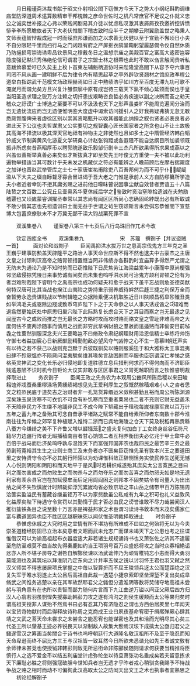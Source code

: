 <!-- { "loadSidebar": true } -->
　　月日籕谨斋沐裁书献于昭文仆射相公閤下窃惟方今天下之势大小纲纪斟酌调维庙堂防深道周术逺算数精审干邦槐棘之彦命世佐时之机凡常庶官不足议之仆就义忠公之诚奕世补报之心弗以荣贱闲剧易其介徒以忧虑私叹激其衷屑屑孜孜邀祈控诉愤悱拳拳所愿瞻依者天下大老伏惟閤下稽古致时应半千之期攀云附翼励盖世之略秉人文师表蕴智辩裁成冠一时而绥庶邦谦而加之以求善无厌健以至于宣勤不懈顷日小夫不自分限轻千里而扫行马之门闼趋宥府之严屏抠衣鸱堂鞠躬望履瑟僴令仪自然休质乃防挹损穹崇诲诱卑品钦景风之穆戴冬日之温想宗庙之美觌百官之富高大逺密岂容隐度强记黙识秀伟绝伦信可谓君子之宗盟士林之根蔕也此时不敢以刍言触闻贵听私意跋耸慕爱吁已久矣主上枚卜首柬左辅魁柄道协时来陛隆堂高閤下从容予夺六事百司罔不风从画一建明鲜不后为律令内有精思起草之亭外辟钦贤翘材之馆庶政凖程公道皁白指踪武干范模文场政理赫焉如日正中勲绩浩乎如川方至百度无滞九功可歌不淹嵗月而谐允矣方且兴复汴雒恢廓中原有成岂待三载天下孰不倾心延颈而俟也于皇当阳圣造求理之锐万方注赖之切扞患拔艰畴咨良哲必务疾速以副之决断而荅之勑天稽众之訏谟广士博选之至要不可以不汲汲也天下之形声虽娄旷不能周览遍闻分治而岂无遗忧流应而岂无遗便惟明鉴大度虚中诹索访问援引人之好我弗疑弗猜无怠无斁悉厥胷腹俾来者虚徐区别以崇其资略甄升以收其器能此纳揆之叙也贤者必表良者必进此天下公议也夫哲谋肃乂公实要切之规智囊心匠长国家者之所贪也山不让土故极其高海不择流以极其深天官地祗有神物主之非徒然也且如多士之中隋管经济韩白韬钤威文节制龚黄风化游夏文学研桑心计赵张钩距或各遐阻不能自达纲目所加裘领既振非所虑矣昔燕昭厚币以聘郭隗遂致乐毅邹衍剧辛三杰凡所欲果得所求果成燕以之兴盖似善斯举真善必来矣似才斯抜真才即至矣先王吁俊无方重使一夫不被以此功利遍物举措适当其可数计乎夫未发之机藏伏之符必有能辨之人瞻前顾后左摩右揣诹度之加详也晋赵武举管库之士七十家唐崔祐甫除吏八百吾邦何为而不可乎仆龊龊滥从下大夫之缀自眎聱牙寡合冒进谒于吾大老之门惟是承前人义方自防缪纂所学造夫小者近者幸防不拒其庸劣赐之进前他日曚昧瞽说因事尘献自效昔者贾谊五十八篇陆贽之文百数二公究丘旦壸奥系华夏休戚后学之鉴致时资治窒隙拾遗诚在夫勉励稽覈也又顷嵗蒙睿训擢丞奉常以其志尚有闻区区所尚心志确固纶綍既出必有所取诚不敢少惰其志也先祖遗训曰士而无益于世谓之茍生窃颂斯言未尝弭忘恭惟閤下宣慈博大包蓄庶僚肤末不才万冀无鄙干渎大钧战栗死罪不宣

　　双溪集巻八
　　谨案巻八第三十七页后八行乌珠旧作兀术今改














　　钦定四库全书
　　双溪集巻九　　　　　　　宋　苏籀　撰劄子【幷议盗贼一首】
　　面对论和战劄子
　　臣闻禹抑洪水拔万世之患高宗伐鬼方三年克之圣王巍乎建事防勲盖天辟隆平之路治人事天命世应斯不得不然也逮夫中古豪杰之主唐文皇之讨颉利汉高帝之赂冐顿措置惬当罔非伟绩亦各斟酌时宜庙算多得然严尤谓之无防未为通论乃是不知时势而已窃惟陛下日昃焦劳江海梁益累年小康而中原尚梗强邻坚敌侵掠凭陵日来事势诚有间矣而未集也呜呼洪水尚可治鬼方颉利冐顿之伦有为者岂难制哉陛下睿明今之禹高宗也成功何疑夫和愈于战天下虽平忘战则危圣德英猷何特汉唐可比其当战也揆江山夷险之势持重示弱养威待衅然后趍三捷之利保万全而奋暂劳永逸贵谋贱战以节制辑睦之众据险乗便决机取胜近日川陜顺昌柘臯殄殱丑类如举鸿毛夫或驱除边冦或致币穹庐陛下卜之于天命叅之以人事天诱戎酋之知难而退翕然更始厌处中原思归巢穴陛下此际熟复长虑合天下之耳目而察之岂无最逺之见闻歴古今之成败而推之岂无最长之方略时攻而攻时赂而赂文皇之雪耻非难高帝之大度何怯不废两涂随事而慎用之战而非穷武拿祸豺狼之羣骇而逺遁赂而非偷安目前毡毳之性薫然驯服深念夫兴王要略岂不曰脩政令肃纪纲理财用洽恩信精士卒练将帅饬守御七者益加宸心日新厥猷励精勤勉敌必望风夺气凶悖之心不生一意慕朝廷声实有以待之若不获己以战则克岂黩于兵彼既驯矣以赂则服奚狃于和大雅称太王事混夷曰肆不殄厥愠亦不陨厥问混夷駾矣维其喙矣言敌困剧而卒服也臣窃谓深仁孝悌之感格英灵神武之变化长乐必归侵地即复道胜德立息兵措刑何求而不得何向而不济耶臣贱逺愚陋不识时机今日钜论大议实非敢与区区事君之义冐死越职而言之钦惟睿明裁择取进止
　　务农劄子
　　臣闻王政之先务农为本观周公豳风所陈后稷以来田畯耜馌斧戕蚕桑重穋涤场黄纁绩褐想见先王爱利厚生之叙慨然稼穑艰难小人之咨者思文之粒烝民底于道矣古之治财者非一孔笼货算缗运米敛积甚勤且裕而周公所陈渊源深矣珠玉泉货寒不可衣饥不可食有补饥寒而至重者粟帛也二者不充则它财无益盖禾不天降非民力不生缣不地踊非民工不成今陛下帑藏出于租税每嵗禄廪军宾以百万计五年之蓄九年之备殆其可念自昔承平诸路之赋常不能自给素所仰者东南数十郡今淮南往往为斥候之郊罕复种植赋入惟恃二浙而已呉地海陵之仓天下莫及税稻再熟贡緜八蚕方今缣绮之美不下齐鲁又増以鹾镪笼之盛夫复何加白丁工女终身丝谷伍符尺籍尽力边疆行阵者无暇播穑南亩者甘心饷馈二者互相养衡田夫必亿兆于甲士犂牛必百倍于战马而后济矣呜呼孰与温饱天下而富强邦国非农也哉四民之最苦辛三务之最劳剧茍寛裕其生生之业则士商工及末务者亦不匮矣臣窃惟先圣有敦本兴王之要道田里之安恃贤守令亦不必其躬行阡陌以为劝课惟科敛正辞恻怛务实使民养生送死无憾人心悦则阴阳和阴阳和而天地平于是风时若耕织咸遂殆其庶矣太公言寛民之目曰利之而勿害成之而勿败生之而勿杀与之而勿夺乐之而勿苦喜之而勿怒夫如是地无遗利家有羡余县官岂在加赋侵牟而后足用闾阎困乏则邦本不固矣姑令有司量入为出出纳之间不失钦慎嵗计时辨裁抑浮冗累嵗均省必致京坻之丰山岳之储带甲百万陈锡周洽篚实盈溢民有蓄藏谷缣虽钜万不以为家赀数虽公私咸有九年之积可也礼义益敦风化益厚矣陛下待遇守令赏罚以其勤惰于民才否必由民之谤誉谁敢不尽力哉尝闻汉人推衍盐铁条目之说至数十万言亦是禆益邦家之术臣谓习读诗书敦本而末茂矣儒家仁富与覇道固异也臣不胜区区越职昧死以闻伏惟圣明裁择取进止
　　时务劄子
　　恭惟虑休戚之大究时用之宜情有所不堪功有所难成不曰如之何殆将无以为今夫崇圣道稽经防固已立治本矣意者文昭而武未允志广而谋未竭天下之公患也考之往谍惟借汉可以为谕高祖起布衣器度逺大非若诸生规规诵诗书也又萧张佐之济其不逮履至危防至艰莫不曲当故先得秦鹿如约当王项羽号百万众盛怒将攻之当时众寡相絶诟忿亦人所不堪子房导之谢咎自解酂侯谏以汤武诎伸乃为顽冐椎钝忘小恚而得大勇羽莫能测也及其筑坛以拜淮阴乃定东向之计并率五侯之锐以讨羽怀王君也羽又弑之然汉义师尝不得志屡居项氏掌握之中毎以智算折而不屈王陵领兵迓太公而楚距绝之汉复失军于睢水羽遂止太公吕后高祖自此裁一遇楚小捷京索即坚垒深堑不复出矣成臯脩武之间惟务逃楚以亲在其军故然耶君父之雠但分遣淮阴等数将焚储夺地高祖未尝躬与羽角意有在也所以贵智而鄙力随何片言而下九江曲逆万镒以间亚父厥后四方归汉人心翕若羽虽剽悍失援寡助韩彭力攻之遂有鸿沟之割侯生缓颊而太公等果归矣时谓高祖天授非人谋殆不然焉书曰必有忍其乃有济隐忍之谓也方西伯居羑里七年闳天以宝货竒物献纣而后得释故诗称周之克商成王业曰夙夜基命宥密于缉熈殚厥心肆其靖之文武之荅天命未尝求之未尝舎之能忍宥也能谋密也及其和洽而光明尽其心矣三代圣王所以肈基王迹必养锐畏天以渐制敌人故集大勲焉汉垓下成擒太公亟归君父之雠遂雪汉之筹画当矣闇合于诗书也呜呼朝廷行大道隆名敎汉祖所不及至于隐忍而知天命卑逊而终不屈比方三王与汉祖皆一致耳然今日所欲未悉谐允如先王者诚文敎有余师律未甚竞也使授钺非韩彭则敌无所忌衔命非陈郦侯随则请求何获要当精推将臣慎行人之选不爱金币以结五利庙堂计虑弥纶坐以待旦萧张功名垂成矣若夫留意拣求天下廉耻必胜之将则强冦破胆今世知兵者岂无遗才乎昨者戎心稍驯贪我赐予不恃战争战之赂之相时而动不可偏徇此汉高取太公之防闳天出文王之术也执事者宜熟思之
　　初论经解劄子

